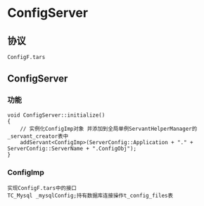 
# ConfigServer #
## 协议 ##
    ConfigF.tars
## ConfigServer ##
### 功能 ##
```
void ConfigServer::initialize()
{
    // 实例化ConfigImp对象 并添加到全局单例ServantHelperManager的_servant_creator表中
    addServant<ConfigImp>(ServerConfig::Application + "." + ServerConfig::ServerName + ".ConfigObj");
}
```

### ConfigImp ###
    实现ConfigF.tars中的接口
    TC_Mysql _mysqlConfig;持有数据库连接操作t_config_files表

